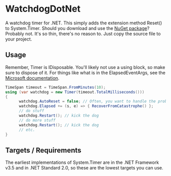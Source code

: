 # WatchdogDotNet
A watchdog timer for .NET. This simply adds the extension method Reset() to System.Timer. Should you download and use the [NuGet package](https://www.nuget.org/packages/WatchdogDotNet/)? Probably not. It's so thin, there's no reason to. Just copy the source file to your project.

## Usage
Remember, Timer is IDisposable. You'll likely not use a using block, so make sure to dispose of it. For things like what is in the ElapsedEventArgs, see the [Microsoft documentation](https://msdn.microsoft.com/en-us/library/system.timers.timer.elapsed(v=vs.110).aspx).

```csharp
TimeSpan timeout = TimeSpan.FromMinutes(10);
using (var watchdog = new Timer(timeout.TotalMilliseconds()))
{
      watchdog.AutoReset = false; // Often, you want to handle the problem only once. 
      watchdog.Elapsed += (s, e) => { RecoverFromCatastrophe() };
      // do stuff
      watchdog.Restart(); // kick the dog
      // do more stuff
      watchdog.Restart(); // kick the dog
      // etc.
}
```
## Targets / Requirements
The earliest implementations of System.Timer are in the .NET Framework v3.5 and in .NET Standard 2.0, so these are the lowest targets you can use.
